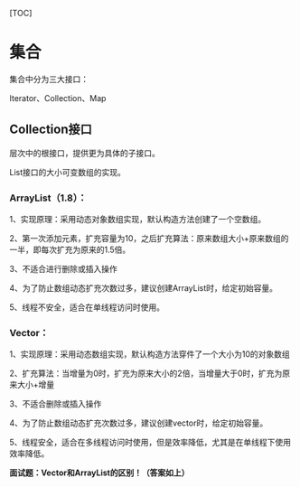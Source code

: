 

[TOC]

# 集合

集合中分为三大接口：

Iterator、Collection、Map

## Collection接口

层次中的根接口，提供更为具体的子接口。

List接口的大小可变数组的实现。

### ArrayList（1.8）：

1、实现原理：采用动态对象数组实现，默认构造方法创建了一个空数组。

2、第一次添加元素，扩充容量为10，之后扩充算法：原来数组大小+原来数组的一半，即每次扩充为原来的1.5倍。

3、不适合进行删除或插入操作

4、为了防止数组动态扩充次数过多，建议创建ArrayList时，给定初始容量。

5、线程不安全，适合在单线程访问时使用。

### Vector：

1、实现原理：采用动态数组实现，默认构造方法穿件了一个大小为10的对象数组

2、扩充算法：当增量为0时，扩充为原来大小的2倍，当增量大于0时，扩充为原来大小+增量

3、不适合删除或插入操作

4、为了防止数组动态扩充次数过多，建议创建vector时，给定初始容量。

5、线程安全，适合在多线程访问时使用，但是效率降低，尤其是在单线程下使用效率降低。

**面试题：Vector和ArrayList的区别！（答案如上）**